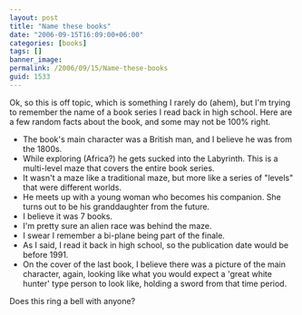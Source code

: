 ```yaml
---
layout: post
title: "Name these books"
date: "2006-09-15T16:09:00+06:00"
categories: [books]
tags: []
banner_image: 
permalink: /2006/09/15/Name-these-books
guid: 1533
---
```


Ok, so this is off topic, which is something I rarely do (ahem), but I'm trying to remember the name of a book series I read back in high school. Here are a few random facts about the book, and some may not be 100% right.

<ul>
<li>The book's main character was a British man, and I believe he was from the 1800s.
<li>While exploring (Africa?) he gets sucked into the Labyrinth. This is a multi-level maze that covers the entire book series.
<li>It wasn't a maze like a traditional maze, but more like a series of "levels" that were different worlds.
<li>He meets up with a young woman who becomes his companion. She turns out to be his granddaughter from the future.
<li>I believe it was 7 books.
<li>I'm pretty sure an alien race was behind the maze.
<li>I swear I remember a bi-plane being part of the finale.
<li>As I said, I read it back in high school, so the publication date would be before 1991.
<li>On the cover of the last book, I believe there was a picture of the main character, again, looking like what you would expect a 'great white hunter' type person to look like, holding a sword from that time period.
</ul>

Does this ring a bell with anyone?